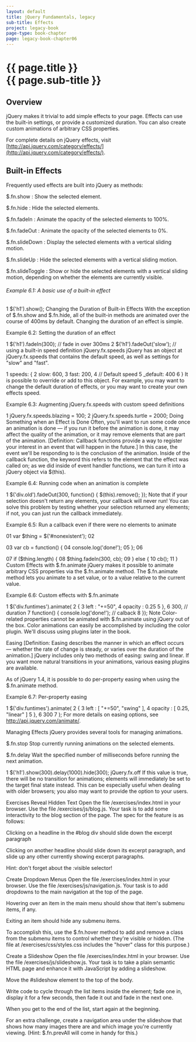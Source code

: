 ```yaml
---
layout: default
title: jQuery Fundamentals, legacy
sub-title: Effects
project: legacy-book
page-type: book-chapter
page: legacy-book-chapter06
---
```


# {{ page.title }} <br> {{ page.sub-title }}

## Overview

jQuery makes it trivial to add simple effects to your page. Effects can use the built-in settings, or provide a customized duration. You can also create custom animations of arbitrary CSS properties.

For complete details on jQuery effects, visit [http://api.jquery.com/category/effects/](http://api.jquery.com/category/effects/).

## Built-in Effects

Frequently used effects are built into jQuery as methods:

$.fn.show
: Show the selected element.

$.fn.hide
: Hide the selected elements.

$.fn.fadeIn
: Animate the opacity of the selected elements to 100%.

$.fn.fadeOut
: Animate the opacity of the selected elements to 0%.

$.fn.slideDown
: Display the selected elements with a vertical sliding motion.

$.fn.slideUp
: Hide the selected elements with a vertical sliding motion.

$.fn.slideToggle
: Show or hide the selected elements with a vertical sliding motion, depending on whether the elements are currently visible.

###### Example 6.1: A basic use of a built-in effect

1
$('h1').show();
Changing the Duration of Built-in Effects
With the exception of $.fn.show and $.fn.hide, all of the built-in methods are animated over the course of 400ms by default. Changing the duration of an effect is simple.

Example 6.2: Setting the duration of an effect

1
$('h1').fadeIn(300);      // fade in over 300ms
2
$('h1').fadeOut('slow');  // using a built-in speed definition
jQuery.fx.speeds
jQuery has an object at jQuery.fx.speeds that contains the default speed, as well as settings for "slow" and "fast".

1
speeds: {
2
    slow: 600,
3
    fast: 200,
4
    // Default speed
5
    _default: 400
6
}
It is possible to override or add to this object. For example, you may want to change the default duration of effects, or you may want to create your own effects speed.

Example 6.3: Augmenting jQuery.fx.speeds with custom speed definitions

1
jQuery.fx.speeds.blazing = 100;
2
jQuery.fx.speeds.turtle = 2000;
Doing Something when an Effect is Done
Often, you'll want to run some code once an animation is done — if you run it before the animation is done, it may affect the quality of the animation, or it may remove elements that are part of the animation. [Definition: Callback functions provide a way to register your interest in an event that will happen in the future.] In this case, the event we'll be responding to is the conclusion of the animation. Inside of the callback function, the keyword this refers to the element that the effect was called on; as we did inside of event handler functions, we can turn it into a jQuery object via $(this).

Example 6.4: Running code when an animation is complete

1
$('div.old').fadeOut(300, function() { $(this).remove(); });
Note that if your selection doesn't return any elements, your callback will never run! You can solve this problem by testing whether your selection returned any elements; if not, you can just run the callback immediately.

Example 6.5: Run a callback even if there were no elements to animate

01
var $thing = $('#nonexistent');
02
 
03
var cb = function() {
04
    console.log('done!');
05
};
06
 
07
if ($thing.length) {
08
    $thing.fadeIn(300, cb);
09
} else {
10
    cb();
11
}
Custom Effects with $.fn.animate
jQuery makes it possible to animate arbitrary CSS properties via the $.fn.animate method. The $.fn.animate method lets you animate to a set value, or to a value relative to the current value.

Example 6.6: Custom effects with $.fn.animate

1
$('div.funtimes').animate(
2
    {
3
        left : "+=50",
4
        opacity : 0.25
5
    },
6
    300, // duration
7
    function() { console.log('done!'); // calback
8
});
Note
Color-related properties cannot be animated with $.fn.animate using jQuery out of the box. Color animations can easily be accomplished by including the color plugin. We'll discuss using plugins later in the book.

Easing
[Definition: Easing describes the manner in which an effect occurs — whether the rate of change is steady, or varies over the duration of the animation.] jQuery includes only two methods of easing: swing and linear. If you want more natural transitions in your animations, various easing plugins are available.

As of jQuery 1.4, it is possible to do per-property easing when using the $.fn.animate method.

Example 6.7: Per-property easing

1
$('div.funtimes').animate(
2
    {
3
        left : [ "+=50", "swing" ],
4
        opacity : [ 0.25, "linear" ]
5
    },
6
    300
7
);
For more details on easing options, see http://api.jquery.com/animate/.

Managing Effects
jQuery provides several tools for managing animations.

$.fn.stop
Stop currently running animations on the selected elements.

$.fn.delay
Wait the specified number of milliseconds before running the next animation.

1
$('h1').show(300).delay(1000).hide(300);
jQuery.fx.off
If this value is true, there will be no transition for animations; elements will immediately be set to the target final state instead. This can be especially useful when dealing with older browsers; you also may want to provide the option to your users.

Exercises
Reveal Hidden Text
Open the file /exercises/index.html in your browser. Use the file /exercises/js/blog.js. Your task is to add some interactivity to the blog section of the page. The spec for the feature is as follows:

Clicking on a headline in the #blog div should slide down the excerpt paragraph

Clicking on another headline should slide down its excerpt paragraph, and slide up any other currently showing excerpt paragraphs.

Hint: don't forget about the :visible selector!

Create Dropdown Menus
Open the file /exercises/index.html in your browser. Use the file /exercises/js/navigation.js. Your task is to add dropdowns to the main navigation at the top of the page.

Hovering over an item in the main menu should show that item's submenu items, if any.

Exiting an item should hide any submenu items.

To accomplish this, use the $.fn.hover method to add and remove a class from the submenu items to control whether they're visible or hidden. (The file at /exercises/css/styles.css includes the "hover" class for this purpose.)

Create a Slideshow
Open the file /exercises/index.html in your browser. Use the file /exercises/js/slideshow.js. Your task is to take a plain semantic HTML page and enhance it with JavaScript by adding a slideshow.

Move the #slideshow element to the top of the body.

Write code to cycle through the list items inside the element; fade one in, display it for a few seconds, then fade it out and fade in the next one.

When you get to the end of the list, start again at the beginning.

For an extra challenge, create a navigation area under the slideshow that shows how many images there are and which image you're currently viewing. (Hint: $.fn.prevAll will come in handy for this.)
